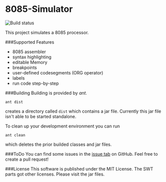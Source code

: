 8085-Simulator
==============

![Build status](https://travis-ci.org/thetodd/8085-Simulator.svg?branch=master)

This project simulates a 8085 processor.

###Supported Features
- 8085 assembler
- syntax highlighting
- editable Memory
- breakpoints
- user-defined codesegments (ORG operator)
- labels
- run code step-by-step

###Building
Building is provided by *ant*.

```
ant dist
```

creates a directory called `dist` which contains a jar file. Currently this jar file isn't able to be started standalone.

To clean up your development environment you can run

```
ant clean
```

which deletes the prior builded classes and jar files.

###ToDo
You can find some issues in the [issue tab](https://github.com/thetodd/8085-Simulator/issues) on GitHub. Feel free to create a pull request!

###License
This software is published under the MIT License. The SWT parts got other licenses. Please visit the jar files.